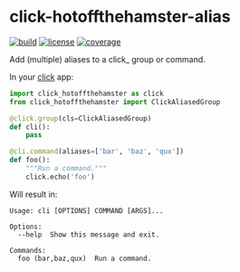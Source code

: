# click-hotoffthehamster-alias

[![build](https://travis-ci.org/hotoffthehamster/click-hotoffthehamster-alias.svg?branch=master)](https://travis-ci.org/hotoffthehamster/click-hotoffthehamster-alias)
[![license](https://img.shields.io/badge/license-MIT-blue.svg?style=flat)](https://raw.githubusercontent.com/hotoffthehamster/click-hotoffthehamster-alias/master/LICENSE)
[![coverage](https://coveralls.io/repos/github/hotoffthehamster/click-hotoffthehamster-alias/badge.svg?branch=master)](https://coveralls.io/github/hotoffthehamster/click-hotoffthehamster-alias?branch=master)

Add (multiple) aliases to a click_ group or command.

In your [click](http://click.pocoo.org/) app:

```python
import click_hotoffthehamster as click
from click_hotoffthehamster import ClickAliasedGroup

@click.group(cls=ClickAliasedGroup)
def cli():
    pass

@cli.command(aliases=['bar', 'baz', 'qux'])
def foo():
    """Run a command."""
    click.echo('foo')
```

Will result in:
```
Usage: cli [OPTIONS] COMMAND [ARGS]...

Options:
  --help  Show this message and exit.

Commands:
  foo (bar,baz,qux)  Run a command.
```
